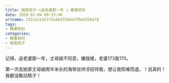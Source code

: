 ```yaml
---
title: 搞笑段子->追老婆那一年 | 糗事百科
date: 2020-01-04 09:33:46
urlname: 132c2ce32173a4bd3304e3f0e4358a78
tags: 
- 糗事百科
categories:
- 糗事百科
- 搞笑段子
---
```

记得，追老婆那一年，丈母娘不同意，嫌我矮，老婆173我170。

第一次去她家丈母娘用半米长的海带丝拌凉招待我，想让我知难而退，！说真的！我都没敢动筷子！


